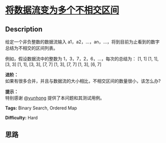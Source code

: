 # [将数据流变为多个不相交区间][title]

## Description

给定一个非负整数的数据流输入 a1，a2，…，an，…，将到目前为止看到的数字总结为不相交的区间列表。

例如，假设数据流中的整数为 1，3，7，2，6，…，每次的总结为：
            [1, 1]    [1, 1], [3, 3]    [1, 1], [3, 3], [7, 7]    [1, 3], [7, 7]    [1, 3], [6, 7]    



**进阶：**  
如果有很多合并，并且与数据流的大小相比，不相交区间的数量很小，该怎么办?

**提示：**  
特别感谢 [@yunhong](https://discuss.leetcode.com/user/yunhong) 提供了本问题和其测试用例。


**Tags:** Binary Search, Ordered Map

**Difficulty:** Hard

## 思路

[title]: https://leetcode-cn.com/problems/data-stream-as-disjoint-intervals
